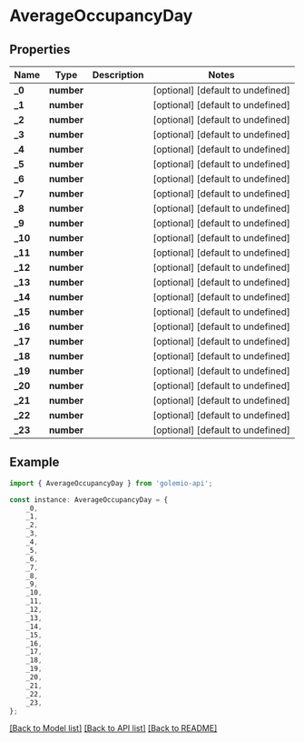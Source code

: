 # AverageOccupancyDay


## Properties

Name | Type | Description | Notes
------------ | ------------- | ------------- | -------------
**_0** | **number** |  | [optional] [default to undefined]
**_1** | **number** |  | [optional] [default to undefined]
**_2** | **number** |  | [optional] [default to undefined]
**_3** | **number** |  | [optional] [default to undefined]
**_4** | **number** |  | [optional] [default to undefined]
**_5** | **number** |  | [optional] [default to undefined]
**_6** | **number** |  | [optional] [default to undefined]
**_7** | **number** |  | [optional] [default to undefined]
**_8** | **number** |  | [optional] [default to undefined]
**_9** | **number** |  | [optional] [default to undefined]
**_10** | **number** |  | [optional] [default to undefined]
**_11** | **number** |  | [optional] [default to undefined]
**_12** | **number** |  | [optional] [default to undefined]
**_13** | **number** |  | [optional] [default to undefined]
**_14** | **number** |  | [optional] [default to undefined]
**_15** | **number** |  | [optional] [default to undefined]
**_16** | **number** |  | [optional] [default to undefined]
**_17** | **number** |  | [optional] [default to undefined]
**_18** | **number** |  | [optional] [default to undefined]
**_19** | **number** |  | [optional] [default to undefined]
**_20** | **number** |  | [optional] [default to undefined]
**_21** | **number** |  | [optional] [default to undefined]
**_22** | **number** |  | [optional] [default to undefined]
**_23** | **number** |  | [optional] [default to undefined]

## Example

```typescript
import { AverageOccupancyDay } from 'golemio-api';

const instance: AverageOccupancyDay = {
    _0,
    _1,
    _2,
    _3,
    _4,
    _5,
    _6,
    _7,
    _8,
    _9,
    _10,
    _11,
    _12,
    _13,
    _14,
    _15,
    _16,
    _17,
    _18,
    _19,
    _20,
    _21,
    _22,
    _23,
};
```

[[Back to Model list]](../README.md#documentation-for-models) [[Back to API list]](../README.md#documentation-for-api-endpoints) [[Back to README]](../README.md)

